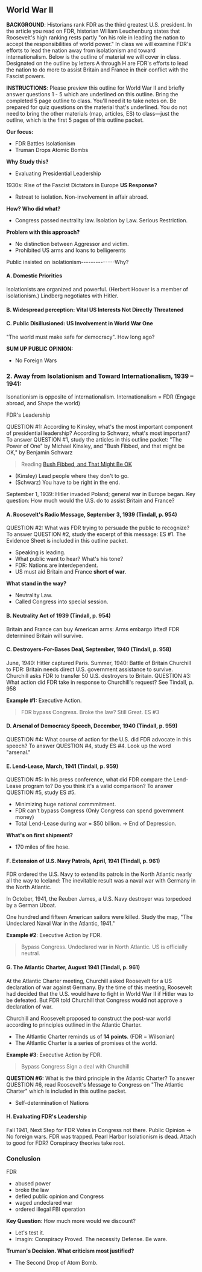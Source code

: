 ## World War II

**BACKGROUND**: Historians rank FDR as the third greatest U.S. president. In the article you read on FDR, historian William Leuchenburg states that Roosevelt's high ranking rests partly "on his role in leading the nation to accept the responsibilities of world power." In class we will examine FDR's efforts to lead the nation away from isolationism and toward internationalism.
Below is the outline of material we will cover in class. Designated on the outline by letters A through H are FDR's efforts to lead the nation to do more to assist Britain and France in their conflict with the Fascist powers.

**INSTRUCTIONS**: Please preview this outline for World War II and briefly answer questions 1 - 5 which are underlined on this outline. Bring the completed 5 page outline to class. You'll need it to take notes on. Be prepared for quiz questions on the material that's underlined. You do not need to bring the other materials (map, articles, ES) to class—just the outline, which is the first 5 pages of this outline packet.

**Our focus:**
+ FDR Battles Isolationism
+ Truman Drops Atomic Bombs

**Why Study this?**
+ Evaluating Presidential Leadership

1930s: Rise of the Fascist Dictators in Europe
**US Response?**
+ Retreat to isolation. Non-involvement in affair abroad.

**How? Who did what?**
+ Congress passed neutrality law. Isolation by Law. Serious Restriction.

**Problem with this approach?**
+ No distinction between Aggressor and victim.
+ Prohibited US arms and loans to belligerents

Public insisted on isolationism--------------Why?

#### A. Domestic Priorities
Isolationists are organized and powerful. (Herbert Hoover is a member of isolationism.)
Lindberg negotiates with Hitler.

#### B. Widespread perception: Vital US Interests Not Directly Threatened

#### C. Public Disillusioned: US Involvement in World War One
"The world must make safe for democracy".
How long ago?

**SUM UP PUBLIC OPINION:**
+ No Foreign Wars

### 2. Away from Isolationism and Toward Internationalism, 1939 – 1941:
Isonationism is opposite of internationalism.
Internationalism = FDR (Engage abroad, and Shape the world)


FDR's Leadership

QUESTION #1: According to Kinsley, what's the most important component of
presidential leadership? According to Schwarz, what's most important?
To answer QUESTION #1, study the articles in this outline packet: "The Power of One" by Michael Kinsley, and "Bush Fibbed, and that might be OK," by Benjamin Schwarz
> Reading
[Bush Fibbed, and That Might Be OK](https://www.latimes.com/archives/la-xpm-2003-oct-30-oe-schwarz30-story.html)

+ (Kinsley) Lead people where they don't to go.
+ (Schwarz) You have to be right in the end.

September 1, 1939: Hitler invaded Poland; general war in Europe began.
Key question: How much would the U.S. do to assist Britain and France?

#### A. Roosevelt's Radio Message, September 3, 1939 (Tindall, p. 954)
QUESTION #2: What was FDR trying to persuade the public to recognize?
To answer QUESTION #2, study the excerpt of this message: ES #1. The Evidence Sheet is included in this outline packet.
+ Speaking is leading.
+ What public want to hear? What's his tone?
+ FDR: Nations are interdependent.
+ US must aid Britain and France **short of war**.

**What stand in the way?**
+ Neutrality Law.
+ Called Congress into special session.

#### B. Neutrality Act of 1939 (Tindall, p. 954)
Britain and France can buy American arms: Arms embargo lifted!
FDR determined Britain will survive.

#### C. Destroyers-For-Bases Deal, September, 1940 (Tindall, p. 958)
June, 1940: Hitler captured Paris. Summer, 1940: Battle of Britain
Churchill to FDR: Britain needs direct U.S. government assistance to survive.
Churchill asks FDR to transfer 50 U.S. destroyers to Britain.
QUESTION #3: What action did FDR take in response to Churchill's request? See
Tindall, p. 958

**Example #1:** Executive Action.
> FDR bypass Congress.
Broke the law? Still Great.
ES #3

#### D. Arsenal of Democracy Speech, December, 1940 (Tindall, p. 959)
QUESTION #4: What course of action for the U.S. did FDR advocate in this speech?
To answer QUESTION #4, study ES #4. Look up the word "arsenal."

#### E. Lend-Lease, March, 1941 (Tindall, p. 959)
QUESTION #5: In his press conference, what did FDR compare the Lend-Lease program to? Do you think it's a valid comparison?
To answer QUESTION #5, study ES #5.
+ Minimizing huge national commmitment.
+ FDR can't bypass Congress (Only Congress can spend government money)
+ Total Lend-Lease during war = \$50 billion. $\to$ End of Depression.

**What's on first shipment?**
+ 170 miles of fire hose.

#### F. Extension of U.S. Navy Patrols, April, 1941 (Tindall, p. 961)
FDR ordered the U.S. Navy to extend its patrols in the North Atlantic nearly all the way to Iceland: The inevitable result was a naval war with Germany in the North Atlantic.

In October, 1941, the Reuben James, a U.S. Navy destroyer was torpedoed by a German Uboat.

One hundred and fifteen American sailors were killed. Study the map, "The Undeclared Naval War in the Atlantic, 1941."

**Example #2**: Executive Action by FDR.
> Bypass Congress.
Undeclared war in North Atlantic.
US is officially neutral.

#### G. The Atlantic Charter, August 1941 (Tindall, p. 961)
At the Atlantic Charter meeting, Churchill asked Roosevelt for a US declaration of war against Germany. By the time of this meeting, Roosevelt had decided that the U.S. would have to fight in World War II if Hitler was to be defeated. But FDR told Churchill that Congress would not approve a declaration of war.

Churchill and Roosevelt proposed to construct the post-war world according to principles outlined in the Atlantic Charter.

+ The Altlantic Charter reminds us of **14 points**. (FDR = Wilsonian)
+ The Altlantic Charter is a series of promises ot the world.

**Example #3**: Executive Action by FDR.
>Bypass Congress
Sign a deal with Churchill

**QUESTION #6:** What is the third principle in the Atlantic Charter?
To answer QUESTION #6, read Roosevelt's Message to Congress on "The Atlantic
Charter" which is included in this outline packet.
+ Self-determination of Nations

#### H. Evaluating FDR's Leadership
Fall 1941, Next Step for FDR
Votes in Congress not there.
Public Opinion $\to$ No foreign wars.
FDR was trapped.
Pearl Harbor
Isolationism is dead.
Attach to good for FDR?
Conspiracy theories take root.

### Conclusion
FDR
+ abused power
+ broke the law
+ defied public opinion and Congress
+ waged undeclared war
+ ordered illegal FBI operation

**Key Question**: How much more would we discount?
+ Let's test it.
+ Imagin: Conspiracy Proved. The necessity Defense. Be ware.


**Truman's Decision. What criticism most justified?**
+ The Second Drop of Atom Bomb.

